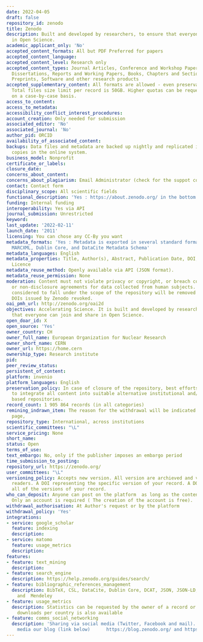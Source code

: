 ```yaml
---
date: 2022-04-05
draft: false
repository_id: zenodo
title: Zenodo
description: Built and developed by researchers, to ensure that everyone can join
  in Open Science.
academic_applicant_only: 'No'
accepted_content_formats: All but PDF Preferred for papers
accepted_content_language:
accepted_content_level: Research only
accepted_content_types: Journal Articles, Conference and Workshop Papers, Theses and
  Dissertations, Reports and Working Papers, Books, Chapters and Sections, Datasets,
  Preprints, Software and other research products
accepted_supplementary_content: All formats are allowed - even preservation unfriendly.
  Total files size limit per record is 50GB. Higher quotas can be requested and granted
  on a case-by-case basis.
access_to_content:
access_to_metadata:
accessibility_conflict_interest_procedures:
account_creation: Only needed for submission
associated_editor: 'No'
associated_journal: 'No'
author_pid: ORCID
availability_of_associated_content:
backups: Data files and metadata are backed up nightly and replicated into multiple
  copies in the online system.
business_model: Nonprofit
certificate_or_labels:
closure_date:
concerns_about_content:
concerns_about_plagiarism: Email Administrator (check for the suppot contact form)
contact: Contact form
disciplinary_scope: All scientific fields
functional_description: 'Yes : https://about.zenodo.org/ in the bottom of the page'
funding: Internal funding
interoperability: Yes via API
journal_submission: Unrestricted
keyword:
last_update: '2022-02-11'
launch_date: '2011'
licensing: You can chose any CC-By you want
metadata_formats: 'Yes : Metadata is exported in several standard formats such as
  MARCXML, Dublin Core, and DataCite Metadata Schema'
metadata_languages: English
metadata_properties: Title, Author(s), Abstract, Publication Date, DOI, Keywords,
  Licence
metadata_reuse_method: Openly available via API (JSON format).
metadata_reuse_permission: None
moderation: Content must not violate privacy or copyright, or breach confidentiality
  or non-disclosure agreements for data collected from human subjects. Content not
  considered to fall under the scope of the repository will be removed and associated
  DOIs issued by Zenodo revoked.
oai_pmh_url: http://zenodo.org/oai2d
objectives: Accelerating Science. It is built and developed by researchers to ensure
  that everyone can join and share in Open Science.
open_doar_id: X
open_source: 'Yes'
owner_country: CH
owner_full_name: European Organization for Nuclear Research
owner_short_name: CERN
owner_url: https://home.cern
ownership_type: Research institute
pid:
peer_review_status:
persistent_of_content:
platform: invenio
platform_languages: English
preservation_policy: In case of closure of the repository, best efforts will be made
  to integrate all content into suitable alternative institutional and/or subject
  based repositories.
record_count: 1 905 864 records (in all categories)
remining_indrawn_item: The reason for the withdrawal will be indicated on a tombstone
  page,
repository_type: International, across institutions
scientific_committees: "\L"
service_pricing: None
short_name:
status: Open
terms_of_use:
text_embargo: No, only if the publisher imposes an embargo period
time_submission_to_posting:
repository_url: https://zenodo.org/
user_committees: "\L"
versioning_policy: Accepts new version. All version are archieved and visible for
  readers. A DOI representing the specific version of your record. A DOI representing
  all of the versions of your record.
who_can_deposit: Anyone can post on the platform  as long as the content is research.
  Only an account is required ( The creation of the account is free).
withdrawal_authorisation: At Author's request or by the platform
withdrawal_policy: 'Yes'
integrations:
- service: google_scholar
  feature: indexing
  description:
- service: matomo
  feature: usage_metrics
  description:
features:
- feature: text_mining
  description:
- feature: search_engine
  description: https://help.zenodo.org/guides/search/
- feature: bibliographic_references_management
  description: BibTeX, CSL, DataCite, Dublin Core, DCAT, JSON, JSON-LD, GeoJSON, MARCXML
    and  Mendeley
- feature: usage_metrics
  description: Statistics can be requested by the owner of a record or community,
    downloads per country is also available
- feature: comms_social_networking
  description: 'Sharing via social media (Twitter, Facebook and mail). Besides social
    media our blog (link below)      https://blog.zenodo.org/ and https://twitter.com/zenodo_org'
---
```



